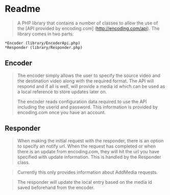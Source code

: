 Readme
======

> A PHP library that contains a number of classes to allow the use
> of the [API provided by encoding.com] (http://encoding.com/api).  The library comes in two 
> parts: 

    *Encoder (library/EncoderApi.php) 
    *Responder (library/Responder.php)


Encoder
-------

> The encoder simply allows the user to specify the source video and the 
> destination video along with the required format. The API will respond 
> and if all is well, will provide a media id which can be used as a 
> local reference to store updates later on.
> 
> The encoder reads configuration data required to use the API including the
> userid and password. This information is provided by encoding.com once you
> have an account. 

Responder
---------

> When making the initial request with the responder, there is an option
> to specify an notify url. When the request has completed or when there
> is an update from encoding.com, they will hit the url you have specified
> with update information. This is handled by the Responder class.

> Currently this only provides information about AddMedia requests.

> The responder will update the local entry based on the media id saved 
> beforehand from the encoder.  




